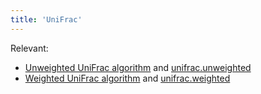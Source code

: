 ```yaml
---
title: 'UniFrac'
---
```

Relevant:

-   [Unweighted UniFrac
    algorithm](Unweighted_UniFrac_algorithm) and
    [unifrac.unweighted](unifrac.unweighted)
-   [Weighted UniFrac algorithm](Weighted_UniFrac_algorithm)
    and [unifrac.weighted](unifrac.weighted)
